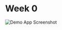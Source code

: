 # Week 0
![Demo App Screenshot](https://github.com/skully-coder/IECSE-App-Winter-Project-20/tree/Shreenidhi-Nayak/Week0)